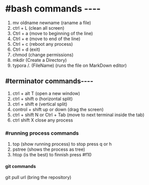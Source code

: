 # #bash commands ----

1. mv oldname newname (raname a file)
2. ctrl + L           (clean all screen)
3. Ctrl + a (move to beginning of the line)
4. Ctrl + e (move to end of the line)
5. Ctrl + c (reboot any process)
6. Ctrl + d (exit)
7. chmod (change permissions) 
8. mkdir (Create a Directory)
9. typora /. (FileName) (runs the file on MarkDown editor)


## #terminator commands----

1. ctrl + alt T (open a new window)
2. ctrl + shift o (horizontal split)
3. ctrl + shift e (vertical split)
4. control + shift up or down (drag the screen)
5. ctrl + shift N or Ctrl + Tab (move to next terminal inside the tab)
6. ctrl shift X close any process 



### #running process commands 

1. top (show running process) to stop press q or h 
2. pstree (shows the process as tree)
3. htop (is the best) to finnish press #f10


#### git commands 

git pull url (bring the repository)








